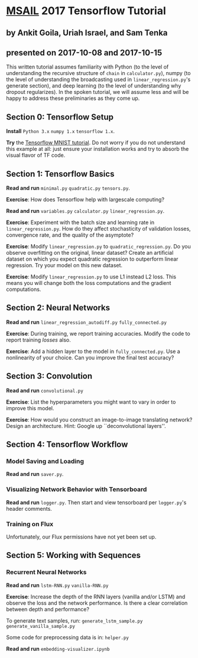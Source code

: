 # [MSAIL](http://msail.github.io) 2017 Tensorflow Tutorial
## by Ankit Goila, Uriah Israel, and Sam Tenka 
## presented on 2017-10-08 and 2017-10-15

This written tutorial assumes familiarity with Python (to the level of understanding
the recursive structure of `chain` in `calculator.py`), numpy (to the level of
understanding the broadcasting used in `linear_regression.py`'s generate section), and deep
learning (to the level of understanding why dropout regularizes).  In the
spoken tutorial, we will assume less and will be happy to address these preliminaries
as they come up.

## Section 0: Tensorflow Setup 
**Install**
`Python 3.x`
`numpy 1.x`
`tensorflow 1.x`.

**Try** the [Tensorflow MNIST tutorial](https://www.tensorflow.org/tutorials/mnist/pros/).
Do not worry if you do not understand this example at all: just ensure your
installation works and try to absorb the visual flavor of TF code. 

## Section 1: Tensorflow Basics
**Read and run**
`minimal.py`
`quadratic.py`
`tensors.py`.

**Exercise**: How does Tensorflow help with largescale computing? 

**Read and run**
`variables.py`
`calculator.py`
`linear_regression.py`.

**Exercise**: Experiment with the batch size and learning rate in `linear_regression.py`.
              How do they affect stochasticity of validation losses, convergence rate,
              and the quality of the asymptote?

**Exercise**: Modify `linear_regression.py` to `quadratic_regression.py`.  Do you observe 
              overfitting on the original, linear dataset?  Create an artificial dataset 
              on which you expect quadratic regression to outperform linear regression.
              Try your model on this new dataset.

**Exercise**: Modify `linear_regression.py` to use L1 instead L2 loss.  This means you
              will change both the loss computations and the gradient computations. 

## Section 2: Neural Networks

**Read and run**
`linear_regression_autodiff.py`
`fully_connected.py`

**Exercise**: During training, we report training accuracies.  Modify the code to report training _losses_ also.

**Exercise**: Add a hidden layer to the model in `fully_connected.py`.  Use a nonlinearity
              of your choice.  Can you improve the final test accuracy? 

## Section 3: Convolution

**Read and run**
`convolutional.py`

**Exercise**: List the hyperparameters you might want to vary in order to improve this model.

**Exercise**: How would you construct an image-to-image translating network?  Design an architecture.
              Hint: Google up ``deconvolutional layers''.

## Section 4: Tensorflow Workflow 
### Model Saving and Loading
**Read and run**
`saver.py`.

### Visualizing Network Behavior with Tensorboard 
**Read and run**
`logger.py`.  Then start and view tensorboard per `logger.py`'s header comments.

### Training on Flux 
Unfortunately, our Flux permissions have not yet been set up. 

## Section 5: Working with Sequences
### Recurrent Neural Networks

**Read and run**
`lstm-RNN.py`
`vanilla-RNN.py`

**Exercise**: Increase the depth of the RNN layers (vanilla and/or LSTM)
              and observe the loss and the network performance.
              Is there a clear correlation between depth and performance?

To generate text samples, run:
`generate_lstm_sample.py`
`generate_vanilla_sample.py`

Some code for preprocessing data is in:
`helper.py`

**Read and run**
`embedding-visualizer.ipynb`
